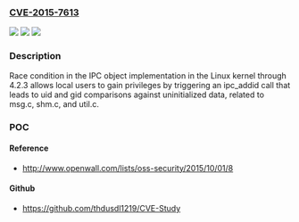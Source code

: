 ### [CVE-2015-7613](https://cve.mitre.org/cgi-bin/cvename.cgi?name=CVE-2015-7613)
![](https://img.shields.io/static/v1?label=Product&message=n%2Fa&color=blue)
![](https://img.shields.io/static/v1?label=Version&message=n%2Fa&color=blue)
![](https://img.shields.io/static/v1?label=Vulnerability&message=n%2Fa&color=brighgreen)

### Description

Race condition in the IPC object implementation in the Linux kernel through 4.2.3 allows local users to gain privileges by triggering an ipc_addid call that leads to uid and gid comparisons against uninitialized data, related to msg.c, shm.c, and util.c.

### POC

#### Reference
- http://www.openwall.com/lists/oss-security/2015/10/01/8

#### Github
- https://github.com/thdusdl1219/CVE-Study

